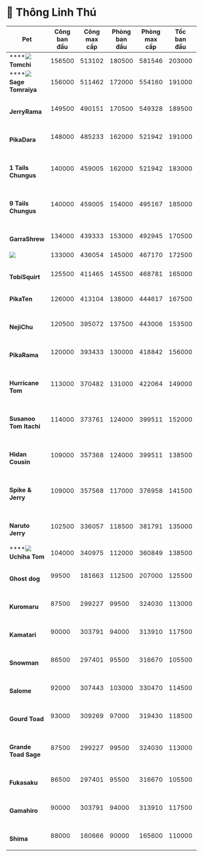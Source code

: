 # 🐍 Thông Linh Thú

| Pet                                                                                                              | Công ban đầu | Công max cấp | Phòng ban đầu | Phòng max cấp | Tốc ban đầu | Tốc max cấp | Máu ban đầu | Máu max cấp |
| ---------------------------------------------------------------------------------------------------------------- | ------------ | ------------ | ------------- | ------------- | ----------- | ----------- | ----------- | ----------- |
| ****![](<.gitbook/assets/image (424).png>)**Tomchi**                                                             | 156500       | 513102       | 180500        | 581546        | 203000      | 638154      | 910000      | 2797060     |
| ****![](<.gitbook/assets/image (59).png>)**Sage Tomraiya**                                                       | 156000       | 511462       | 172000        | 554160        | 191000      | 642869      | 893000      | 2744807     |
| <p><img src=".gitbook/assets/image (1071).png" alt=""></p><p><strong>JerryRama</strong></p>                      | 149500       | 490151       | 170500        | 549328        | 189500      | 595715      | 896000      | 2754028     |
| <p><img src=".gitbook/assets/image (199).png" alt=""></p><p><strong>PikaDara</strong></p>                        | 148000       | 485233       | 162000        | 521942        | 191000      | 600430      | 865000      | 2658744     |
| <p><img src=".gitbook/assets/image (63).png" alt=""></p><p><strong>1 Tails Chungus</strong></p>                  | 140000       | 459005       | 162000        | 521942        | 183000      | 575281      | 859500      | 2641838     |
| <p><img src=".gitbook/assets/image (1127).png" alt=""></p><p><strong>9 Tails Chungus</strong></p>                | 140000       | 459005       | 154000        | 495167        | 185000      | 581569      | 843500      | 2592659     |
| <p><img src=".gitbook/assets/image (247).png" alt=""></p><p><strong>GarraShrew</strong></p>                      | 134000       | 439333       | 153000        | 492945        | 170500      | 535986      | 847500      | 2604954     |
| ![](<.gitbook/assets/image (409).png>)                                                                           | 133000       | 436054       | 145000        | 467170        | 172500      | 542273      | 817500      | 2512743     |
| <p><img src=".gitbook/assets/image (202).png" alt=""></p><p><strong>TobiSquirt</strong></p>                      | 125500       | 411465       | 145500        | 468781        | 165000      | 518696      | 813000      | 2498912     |
| <p><img src=".gitbook/assets/image (392).png" alt=""><br><strong>PikaTen</strong></p>                            | 126000       | 413104       | 138000        | 444617        | 167500      | 526555      | 798000      | 2452806     |
| <p><img src=".gitbook/assets/image (87).png" alt=""></p><p><strong>NejiChu</strong></p>                          | 120500       | 395072       | 137500        | 443006        | 153500      | 482545      | 803000      | 2468175     |
| <p><img src=".gitbook/assets/image (4).png" alt=""></p><p><strong>PikaRama</strong></p>                          | 120000       | 393433       | 130000        | 418842        | 156000      | 490404      | 774000      | 2379038     |
| <p><img src=".gitbook/assets/image (1088).png" alt=""></p><p><strong>Hurricane Tom</strong></p>                  | 113000       | 370482       | 131000        | 422064        | 149000      | 468399      | 770500      | 2368260     |
| <p><img src=".gitbook/assets/image (214).png" alt=""></p><p><strong>Susanoo Tom Itachi</strong></p>              | 114000       | 373761       | 124000        | 399511        | 152000      | 477829      | 756500      | 2325248     |
| <p><img src=".gitbook/assets/image (652).png" alt=""></p><p><strong>Hidan Cousin</strong></p>                    | 109000       | 357368       | 124000        | 399511        | 138500      | 435391      | 762500      | 2343690     |
| <p><img src=".gitbook/assets/image (1087).png" alt=""></p><p><strong>Spike &#x26; Jerry</strong></p>             | 109000       | 357568       | 117000        | 376958        | 141500      | 444821      | 734500      | 2257627     |
| <p><img src=".gitbook/assets/image (53).png" alt=""></p><p><strong>Naruto Jerry</strong></p>                     | 102500       | 336057       | 118500        | 381791        | 135000      | 424388      | 732000      | 2249943     |
| ****![](<.gitbook/assets/image (367).png>)**Uchiha Tom**                                                         | 104000       | 340975       | 112000        | 360849        | 138500      | 435391      | 719000      | 2209985     |
| <p><img src=".gitbook/assets/image (213).png" alt=""></p><p><strong>Ghost dog</strong></p>                       | 99500        | 181663       | 112500        | 207000        | 125500      | 229132      | 726000      | 1335840     |
| <p><img src=".gitbook/assets/image (756).png" alt=""></p><p><strong>Kuromaru</strong></p>                        | 87500        | 299227       | 99500         | 324030        | 113000      | 373678      | 667000      | 2072976     |
| <p><img src=".gitbook/assets/image (680).png" alt=""></p><p><strong>Kamatari</strong></p>                        | 90000        | 303791       | 94000         | 313910        | 117500      | 381894      | 656000      | 2052736     |
| <p><img src=".gitbook/assets/image (81).png" alt=""></p><p><strong>Snowman</strong></p>                          | 86500        | 297401       | 95500         | 316670        | 105500      | 359985      | 665000      | 2069296     |
| <p><img src=".gitbook/assets/image_2022-11-16_173059710.png" alt=""></p><p><strong>Salome</strong></p>           | 92000        | 307443       | 103000        | 330470        | 114500      | 376417      | 693500      | 2121736     |
| <p><img src=".gitbook/assets/image_2022-11-16_173046447.png" alt=""></p><p><strong>Gourd Toad</strong></p>       | 93000        | 309269       | 97000         | 319430        | 118500      | 383720      | 667500      | 2073896     |
| <p><img src=".gitbook/assets/image_2022-11-16_172905301.png" alt=""></p><p><strong>Grande Toad Sage</strong></p> | 87500        | 299227       | 99500         | 324030        | 113000      | 373678      | 667000      | 2072976+    |
| <p><img src=".gitbook/assets/image (727).png" alt=""></p><p><strong>Fukasaku</strong></p>                        | 86500        | 297401       | 95500         | 316670        | 105500      | 359985      | 665000      | 2069296     |
| <p><img src=".gitbook/assets/image (1109).png" alt=""></p><p><strong>Gamahiro</strong></p>                       | 90000        | 303791       | 94000         | 313910        | 117500      | 381894      | 656000      | 2052736     |
| <p><img src=".gitbook/assets/image (685).png" alt=""></p><p><strong>Shima</strong></p>                           | 88000        | 160666       | 90000         | 165600        | 110000      | 200833      | 640000      | 1177600     |
